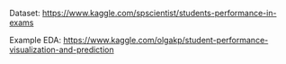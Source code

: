Dataset:      https://www.kaggle.com/spscientist/students-performance-in-exams

Example EDA:  https://www.kaggle.com/olgakp/student-performance-visualization-and-prediction